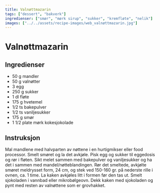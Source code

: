 ```yaml
---
title: Valnøttmazarin
tags: ["dessert", "bakverk"]
ingredienser: ["smør", "mørk sirup", "sukker", "kremfløte", "nelik"]
images: ["../../assets/recipe-images/web_valnøttmazarin.jpg"]
---
```


# Valnøttmazarin

## Ingredienser

- 50 g mandler
- 50 g valnøtter
- 3 egg
- 250 g sukker
- 1 dl fløte
- 175 g hvetemel
- 1/2 ts bakepulver
- 1/2 ts vaniljesukker
- 175 g smør
- 1 1/2 plate mørk kokesjokolade

## Instruksjon

Mal mandlene med halvparten av nøttene i en hurtigmikser eller food processor. Smelt smøret og la det avkjøle. Pisk egg og sukker til eggedosis og rør i fløten. Sikt melet sammen med bakepulver og vaniljesukker og ha det i sammen med mandel/nøtteblandingen. Rør det smeltede, avkjølte smøret meldrysset form, 24 cm, og stek ved 150-160 gr. på nederste rille i ovnen, ca. 1 time. La kaken avkjøles litt i formen før den tas ut. Smelt sjokoladen i vannbad eller mikrobølgeovn. Dekk kaken med sjokoladen og pynt med resten av valnøttene som er grovhakket.
